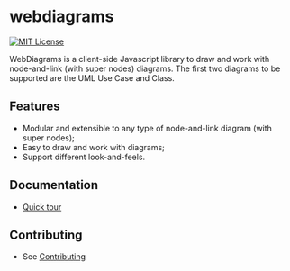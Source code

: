 # webdiagrams

[![MIT License][license-image]][license]

WebDiagrams is a client-side Javascript library to draw and work with node-and-link (with super nodes) diagrams. The first two diagrams to be supported are the UML Use Case and Class.

## Features
 * Modular and extensible to any type of node-and-link diagram (with super nodes);
 * Easy to draw and work with diagrams;
 * Support different look-and-feels.
 
## Documentation
 * [Quick tour](https://github.com/leluque/webdiagrams/docs/quickTour.md)

## Contributing
 * See [Contributing](https://github.com/leluque/webdiagrams/docs/contributing.md)

[license-image]: http://img.shields.io/badge/license-MIT-blue.svg
[license]: license.txt
